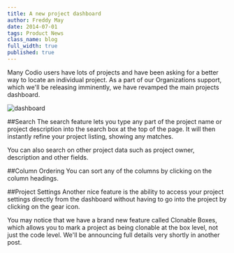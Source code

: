 ```yaml
---
title: A new project dashboard
author: Freddy May
date: 2014-07-01
tags: Product News
class_name: blog
full_width: true
published: true
---
```


Many Codio users have lots of projects and have been asking for a better way to locate an individual project. As a part of our Organizations support, which we'll be releasing imminently, we have revamped the main projects dashboard.

![dashboard](blog/new-dashboard2.png)

##Search
The search feature lets you type any part of the project name or project description into the search box at the top of the page. It will then instantly refine your project listing, showing any matches.

You can also search on other project data such as project owner, description and other fields.

##Column Ordering
You can sort any of the columns by clicking on the column headings.

##Project Settings
Another nice feature is the ability to access your project settings directly from the dashboard without having to go into the project by clicking on the gear icon.

You may notice that we have a brand new feature called Clonable Boxes, which allows you to mark a project as being clonable at the box level, not just the code level. We'll be announcing full details very shortly in another post.

